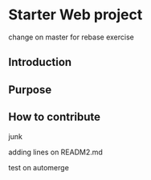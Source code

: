 # Starter Web project
change on master for rebase exercise

## Introduction

## Purpose

## How to contribute
junk

adding lines on READM2.md

test on automerge
